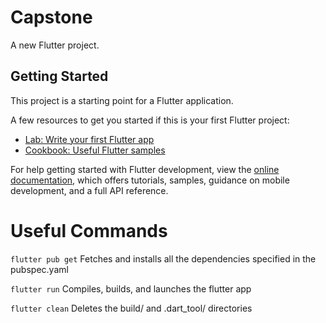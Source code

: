 # Capstone

A new Flutter project.

## Getting Started

This project is a starting point for a Flutter application.

A few resources to get you started if this is your first Flutter project:

- [Lab: Write your first Flutter app](https://docs.flutter.dev/get-started/codelab)
- [Cookbook: Useful Flutter samples](https://docs.flutter.dev/cookbook)

For help getting started with Flutter development, view the
[online documentation](https://docs.flutter.dev/), which offers tutorials,
samples, guidance on mobile development, and a full API reference.


# Useful Commands

`flutter pub get`
Fetches and installs all the dependencies specified in the pubspec.yaml

`flutter run`
Compiles, builds, and launches the flutter app

`flutter clean`
Deletes the build/ and .dart_tool/ directories
